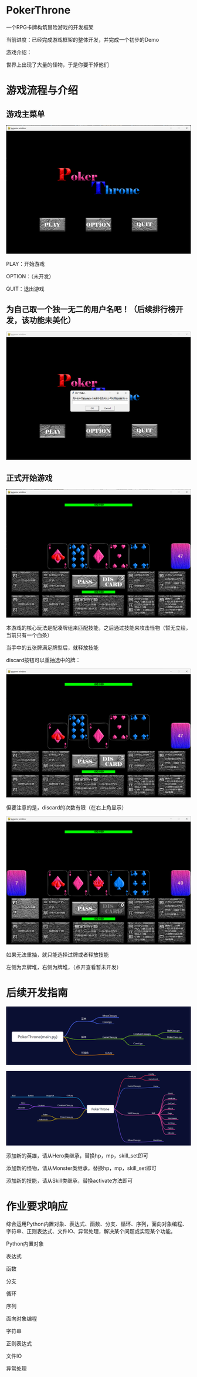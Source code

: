 # PokerThrone

一个RPG卡牌构筑冒险游戏的开发框架

当前进度：已经完成游戏框架的整体开发，并完成一个初步的Demo

游戏介绍：

世界上出现了大量的怪物，于是你要干掉他们

# 游戏流程与介绍

## 游戏主菜单

![image-20240505142433694](./markdown-img/README.assets/image-20240505142433694.png)

PLAY：开始游戏

OPTION：（未开发）

QUIT：退出游戏

## 为自己取一个独一无二的用户名吧！（后续排行榜开发，该功能未美化）

![image-20240505142543963](./markdown-img/README.assets/image-20240505142543963.png)

## 正式开始游戏

![image-20240505143548360](./markdown-img/README.assets/image-20240505143548360.png)

本游戏的核心玩法是配凑牌组来匹配技能，之后通过技能来攻击怪物（暂无立绘，当前只有一个血条）

当手中的五张牌满足牌型后，就释放技能

discard按钮可以重抽选中的牌：

![image-20240505143603536](./markdown-img/README.assets/image-20240505143603536.png)

但要注意的是，discard的次数有限（在右上角显示）

![image-20240505143635799](./markdown-img/README.assets/image-20240505143635799.png)

如果无法重抽，就只能选择过牌或者释放技能

左侧为弃牌堆，右侧为牌堆，（点开查看暂未开发）

# 后续开发指南

![image-20240505145312968](./markdown-img/README.assets/image-20240505145312968.png)

![image-20240505145323054](./markdown-img/README.assets/image-20240505145323054.png)

添加新的英雄，请从Hero类继承，替换hp，mp，skill_set即可

添加新的怪物，请从Monster类继承，替换hp，mp，skill_set即可

添加新的技能，请从Skill类继承，替换activate方法即可

# 作业要求响应

综合运用Python内置对象、表达式、函数、分支、循环、序列，面向对象编程、字符串、正则表达式、文件IO、异常处理，解决某个问题或实现某个功能。

Python内置对象

表达式

函数

分支

循环

序列

面向对象编程

字符串

正则表达式

文件IO

异常处理